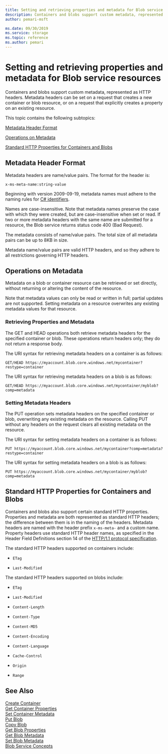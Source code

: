 ```yaml
---
title: Setting and retrieving properties and metadata for Blob service resources (REST API) - Azure Storage
description: Containers and blobs support custom metadata, represented as HTTP headers. Metadata headers can be set on a request that creates a new container or blob resource, or on a request that explicitly creates a property on an existing resource.
author: pemari-msft

ms.date: 09/30/2019
ms.service: storage
ms.topic: reference
ms.author: pemari
---
```


# Setting and retrieving properties and metadata for Blob service resources

Containers and blobs support custom metadata, represented as HTTP headers. Metadata headers can be set on a request that creates a new container or blob resource, or on a request that explicitly creates a property on an existing resource.  
  
 This topic contains the following subtopics:  
  
 [Metadata Header Format](#Subheading1)  
  
 [Operations on Metadata](#Subheading2)  
  
 [Standard HTTP Properties for Containers and Blobs](#Subheading3)  
  
##  <a name="Subheading1"></a> Metadata Header Format  
 Metadata headers are name/value pairs. The format for the header is:  
  
```  
x-ms-meta-name:string-value  
```  
  
 Beginning with version 2009-09-19, metadata names must adhere to the naming rules for [C# identifiers](https://docs.microsoft.com/dotnet/csharp/language-reference).  
  
 Names are case-insensitive. Note that metadata names preserve the case with which they were created, but are case-insensitive when set or read. If two or more metadata headers with the same name are submitted for a resource, the Blob service returns status code 400 (Bad Request).  
  
 The metadata consists of name/value pairs. The total size of all metadata pairs can be up to 8KB in size.  
  
 Metadata name/value pairs are valid HTTP headers, and so they adhere to all restrictions governing HTTP headers.  
  
##  <a name="Subheading2"></a> Operations on Metadata  
 Metadata on a blob or container resource can be retrieved or set directly, without returning or altering the content of the resource.  
  
 Note that metadata values can only be read or written in full; partial updates are not supported. Setting metadata on a resource overwrites any existing metadata values for that resource.  
  
### Retrieving Properties and Metadata  
 The GET and HEAD operations both retrieve metadata headers for the specified container or blob. These operations return headers only; they do not return a response body.  
  
 The URI syntax for retrieving metadata headers on a container is as follows:  
  
```  
GET/HEAD https://myaccount.blob.core.windows.net/mycontainer?restype=container  
```  
  
 The URI syntax for retrieving metadata headers on a blob is as follows:  
  
```  
GET/HEAD https://myaccount.blob.core.windows.net/mycontainer/myblob?comp=metadata  
```  
  
### Setting Metadata Headers  
 The PUT operation sets metadata headers on the specified container or blob, overwriting any existing metadata on the resource. Calling PUT without any headers on the request clears all existing metadata on the resource.  
  
 The URI syntax for setting metadata headers on a container is as follows:  
  
```  
PUT https://myaccount.blob.core.windows.net/mycontainer?comp=metadata?restype=container  
```  
  
 The URI syntax for setting metadata headers on a blob is as follows:  
  
```  
PUT https://myaccount.blob.core.windows.net/mycontainer/myblob?comp=metadata  
```  
  
##  <a name="Subheading3"></a> Standard HTTP Properties for Containers and Blobs  
 Containers and blobs also support certain standard HTTP properties. Properties and metadata are both represented as standard HTTP headers; the difference between them is in the naming of the headers. Metadata headers are named with the header prefix `x-ms-meta-` and a custom name. Property headers use standard HTTP header names, as specified in the Header Field Definitions section 14 of the [HTTP/1.1 protocol specification](http://go.microsoft.com/fwlink/?LinkId=1762).  
  
 The standard HTTP headers supported on containers include:  
  
-   `ETag`  
  
-   `Last-Modified`  
  
 The standard HTTP headers supported on blobs include:  
  
-   `ETag`  
  
-   `Last-Modified`  
  
-   `Content-Length`  
  
-   `Content-Type`  
  
-   `Content-MD5`  
  
-   `Content-Encoding`  
  
-   `Content-Language`  
  
-   `Cache-Control`  
  
-   `Origin`  
  
-   `Range`  
  
## See Also  
 [Create Container](Create-Container.md)   
 [Get Container Properties](Get-Container-Properties.md)   
 [Set Container Metadata](Set-Container-Metadata.md)   
 [Put Blob](Put-Blob.md)   
 [Copy Blob](Copy-Blob.md)   
 [Get Blob Properties](Get-Blob-Properties.md)   
 [Get Blob Metadata](Get-Blob-Metadata.md)   
 [Set Blob Metadata](Set-Blob-Metadata.md)   
 [Blob Service Concepts](Blob-Service-Concepts.md)
